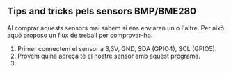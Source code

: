 ## Tips and tricks pels sensors BMP/BME280

Al comprar aquests sensors mai sabem si ens enviaran un o l'altre. Per això aquó proposo un flux de treball per comprovar-ho.

1. Primer connectem el sensor a 3,3V, GND, SDA (GPIO4), SCL (GPIO5).
2. Provem quina adreça té el nostre sensor amb aquest programa[]().
3. 

